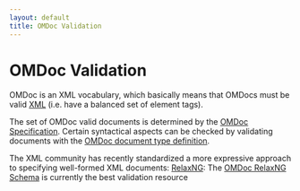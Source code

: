 ```yaml
---
layout: default
title: OMDoc Validation
---
```

# OMDoc Validation

OMDoc is an XML vocabulary, which basically means that OMDocs must be valid [XML]("http://www.w3c.org/XML") (i.e. have a balanced set of element tags).

The set of OMDoc valid documents is determined by the [OMDoc Specification]("https://svn.omdoc.org/repos/omdoc/branches/omdoc-1.2/doc/spec/spec.pdf").  Certain syntactical aspects can be checked by validating documents with the [OMDoc document type definition]("https://svn.omdoc.org/repos/omdoc/branches/omdoc-1.2/dtd/").

The XML community has recently standardized a more expressive approach to specifying well-formed XML documents: [RelaxNG]("http://www.relaxng.org"): The [OMDoc RelaxNG Schema]("https://svn.omdoc.org/repos/omdoc/branches/omdoc-1.2/dtd/") is currently the best validation resource

